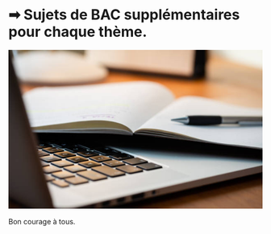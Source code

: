 # &#10145; Sujets de BAC supplémentaires pour chaque thème.

![](../images/ordi_cahier.jpg)

Bon courage à tous.



